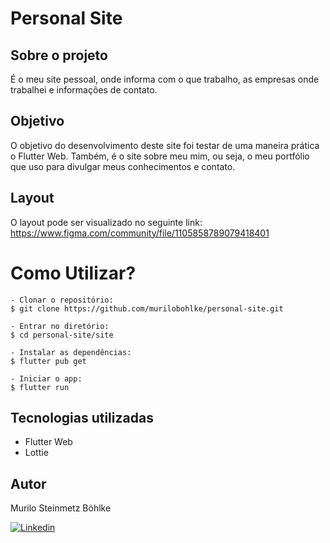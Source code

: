 # Personal Site

## Sobre o projeto

É o meu site pessoal, onde informa com o que trabalho, as empresas onde trabalhei e informações de contato.

## Objetivo

O objetivo do desenvolvimento deste site foi testar de uma maneira prática o Flutter Web. Também, é o site sobre meu mim, ou seja, o meu portfólio que uso para divulgar meus conhecimentos e contato.

## Layout

O layout pode ser visualizado no seguinte link: https://www.figma.com/community/file/1105858789079418401

# Como Utilizar?

~~~
- Clonar o repositório:
$ git clone https://github.com/murilobohlke/personal-site.git

- Entrar no diretório:
$ cd personal-site/site

- Instalar as dependências:
$ flutter pub get

- Iniciar o app: 
$ flutter run
~~~

## Tecnologias utilizadas

- Flutter Web
- Lottie

## Autor

Murilo Steinmetz Böhlke

[![Linkedin](https://img.shields.io/badge/-LinkedIn-blue?style=for-the-badge&logo=Linkedin&logoColor=white)](https://www.linkedin.com/in/murilobohlke/)
